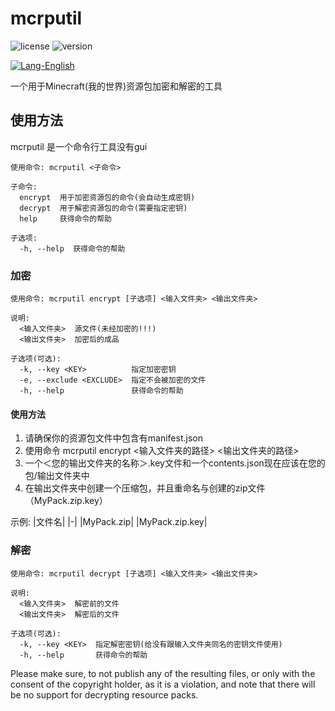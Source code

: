 # mcrputil

![license](https://img.shields.io/badge/License-Apache_2.0-blue.svg)
![version](https://img.shields.io/badge/Version-1.1.5-green.svg)

[![Lang-English](https://img.shields.io/badge/Lang-English-brightgreen)](README.md)

一个用于Minecraft(我的世界)资源包加密和解密的工具

## 使用方法

mcrputil 是一个命令行工具没有gui

```
使用命令: mcrputil <子命令>

子命令:
  encrypt  用于加密资源包的命令(会自动生成密钥)
  decrypt  用于解密资源包的命令(需要指定密钥)
  help     获得命令的帮助

子选项:
  -h, --help  获得命令的帮助
```

### 加密

```
使用命令: mcrputil encrypt [子选项] <输入文件夹> <输出文件夹>

说明:
  <输入文件夹>  源文件(未经加密的!!!)
  <输出文件夹>  加密后的成品

子选项(可选):
  -k, --key <KEY>          指定加密密钥
  -e, --exclude <EXCLUDE>  指定不会被加密的文件
  -h, --help               获得命令的帮助
```

#### 使用方法

1. 请确保你的资源包文件中包含有manifest.json
2. 使用命令 mcrputil encrypt <输入文件夹的路径> <输出文件夹的路径>
3. 一个＜您的输出文件夹的名称＞.key文件和一个contents.json现在应该在您的包/输出文件夹中
4. 在输出文件夹中创建一个压缩包，并且重命名与创建的zip文件（MyPack.zip.key）

示例: 
|文件名|
|-|
|MyPack.zip|
|MyPack.zip.key|

### 解密

```
使用命令: mcrputil decrypt [子选项] <输入文件夹> <输出文件夹>

说明:
  <输入文件夹>  解密前的文件
  <输出文件夹>  解密后的文件

子选项(可选):
  -k, --key <KEY>  指定解密密钥(给没有跟输入文件夹同名的密钥文件使用)
  -h, --help       获得命令的帮助
```
Please make sure, to not publish any of the resulting files, or only with the consent of the copyright holder, as it is
a violation, and note that there will be no support for decrypting resource packs.